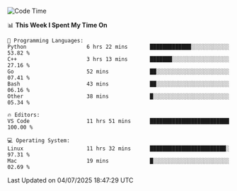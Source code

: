 
<!--START_SECTION:waka-->
![Code Time](http://img.shields.io/badge/Code%20Time-3%2C569%20hrs%2053%20mins-blue)

📊 **This Week I Spent My Time On** 

```text
💬 Programming Languages: 
Python                   6 hrs 22 mins       █████████████░░░░░░░░░░░░   53.82 % 
C++                      3 hrs 13 mins       ███████░░░░░░░░░░░░░░░░░░   27.16 % 
Go                       52 mins             ██░░░░░░░░░░░░░░░░░░░░░░░   07.41 % 
Bash                     43 mins             ██░░░░░░░░░░░░░░░░░░░░░░░   06.16 % 
Other                    38 mins             █░░░░░░░░░░░░░░░░░░░░░░░░   05.34 % 

🔥 Editors: 
VS Code                  11 hrs 51 mins      █████████████████████████   100.00 % 

💻 Operating System: 
Linux                    11 hrs 32 mins      ████████████████████████░   97.31 % 
Mac                      19 mins             █░░░░░░░░░░░░░░░░░░░░░░░░   02.69 % 
```


 Last Updated on 04/07/2025 18:47:29 UTC
<!--END_SECTION:waka-->

